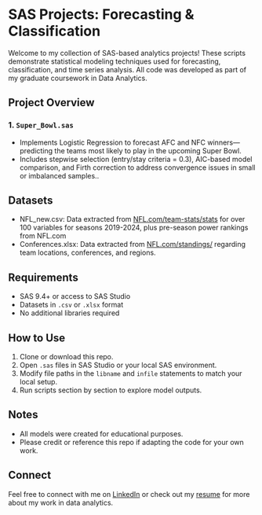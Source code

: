 # SAS Projects: Forecasting & Classification

Welcome to my collection of SAS-based analytics projects! These scripts demonstrate statistical modeling techniques used for forecasting, classification, and time series analysis. All code was developed as part of my graduate coursework in Data Analytics.

## Project Overview

### 1. `Super_Bowl.sas`
- Implements Logistic Regression to forecast AFC and NFC winners—predicting the teams most likely to play in the upcoming Super Bowl.
- Includes stepwise selection (entry/stay criteria = 0.3), AIC-based model comparison, and Firth correction to address convergence issues in small or imbalanced samples..



## Datasets
- NFL_new.csv: Data extracted from [NFL.com/team-stats/stats](https://www.nfl.com/stats/team-stats/) for over 100 variables for seasons 2019-2024, plus pre-season power rankings from NFL.com
- Conferences.xlsx: Data extracted from [NFL.com/standings/](https://www.nfl.com/standings/) regarding team locations, conferences, and regions.

## Requirements

- SAS 9.4+ or access to SAS Studio
- Datasets in `.csv` or `.xlsx` format
- No additional libraries required

## How to Use

1. Clone or download this repo.
2. Open `.sas` files in SAS Studio or your local SAS environment.
3. Modify file paths in the `libname` and `infile` statements to match your local setup.
4. Run scripts section by section to explore model outputs.

## Notes

- All models were created for educational purposes.
- Please credit or reference this repo if adapting the code for your own work.

## Connect

Feel free to connect with me on [LinkedIn](https://linkedin.com/in/YOUR-PROFILE) or check out my [resume](https://yourportfolio.com) for more about my work in data analytics.

